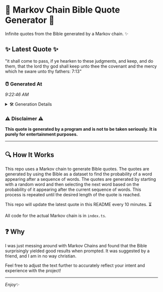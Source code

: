 # 📖 Markov Chain Bible Quote Generator 📖

Infinite quotes from the Bible generated by a Markov chain. ✨

## ✨ Latest Quote ✨
"it shall come to pass, if ye hearken to these judgments, and keep, and do them, that the lord thy god shall keep unto thee the covenant and the mercy which he sware unto thy fathers: 7:13"

### ⏰ Generated At
*9:22:46 AM*

<details>
    <summary>🛠️ Generation Details</summary>
    <p>
        <strong>🌱 Seed:</strong> it<br>
        <strong>🔄 Iterations:</strong> 36<br>
        <strong>📜 Context History:</strong><br>[ it ]: shall<br>[ it, shall ]: come<br>[ it, shall, come ]: to<br>[ it, shall, come, to ]: pass,<br>[ it, shall, come, to, pass, ]: if<br>[ it, shall, come, to, pass,, if ]: ye<br>[ shall, come, to, pass,, if, ye ]: hearken<br>[ come, to, pass,, if, ye, hearken ]: to<br>[ to, pass,, if, ye, hearken, to ]: these<br>[ pass,, if, ye, hearken, to, these ]: judgments,<br>[ if, ye, hearken, to, these, judgments, ]: and<br>[ ye, hearken, to, these, judgments,, and ]: keep,<br>[ hearken, to, these, judgments,, and, keep, ]: and<br>[ to, these, judgments,, and, keep,, and ]: do<br>[ these, judgments,, and, keep,, and, do ]: them,<br>[ judgments,, and, keep,, and, do, them, ]: that<br>[ and, keep,, and, do, them,, that ]: the<br>[ keep,, and, do, them,, that, the ]: lord<br>[ and, do, them,, that, the, lord ]: thy<br>[ do, them,, that, the, lord, thy ]: god<br>[ them,, that, the, lord, thy, god ]: shall<br>[ that, the, lord, thy, god, shall ]: keep<br>[ the, lord, thy, god, shall, keep ]: unto<br>[ lord, thy, god, shall, keep, unto ]: thee<br>[ thy, god, shall, keep, unto, thee ]: the<br>[ god, shall, keep, unto, thee, the ]: covenant<br>[ shall, keep, unto, thee, the, covenant ]: and<br>[ keep, unto, thee, the, covenant, and ]: the<br>[ unto, thee, the, covenant, and, the ]: mercy<br>[ thee, the, covenant, and, the, mercy ]: which<br>[ the, covenant, and, the, mercy, which ]: he<br>[ covenant, and, the, mercy, which, he ]: sware<br>[ and, the, mercy, which, he, sware ]: unto<br>[ the, mercy, which, he, sware, unto ]: thy<br>[ mercy, which, he, sware, unto, thy ]: fathers:<br>[ which, he, sware, unto, thy, fathers: ]: 7:13<br>
    </p>
</details>

### ⚠️ Disclaimer ⚠️
**This quote is generated by a program and is not to be taken seriously. It is purely for entertainment purposes.**

---

## 🔍 How It Works

This repo uses a Markov chain to generate Bible quotes. The quotes are generated by using the Bible as a dataset to find the probability of a word appearing after a sequence of words. The quotes are generated by starting with a random word and then selecting the next word based on the probability of it appearing after the current sequence of words. This process is repeated until the desired length of the quote is reached.

This repo will update the latest quote in this README every 10 minutes. ⏳

All code for the actual Markov chain is in `index.ts`.

## ❓ Why

I was just messing around with Markov Chains and found that the Bible surprisingly yielded good results when prompted. 
It was suggested by a friend, and I am in no way christian.

Feel free to adjust the text further to accurately reflect your intent and experience with the project!

---

*Enjoy*✨
